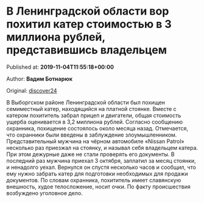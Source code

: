 
# В Ленинградской области вор похитил катер стоимостью в 3 миллиона рублей, представившись владельцем

Published at: **2019-11-04T11:55:18+00:00**

Author: **Вадим Ботнарюк**

Original: [discover24](https://discover24.ru/2019/11/v-leningradskoy-oblasti-vor-pohitil-kater-stoimostyu-v-3-milliona-rubley-predstavivshis-vladeltsem/)

В Выборгском районе Ленинградской области был похищен семиместный катер, находящийся на платной стоянке.
Вместе с катером похититель забрал прицеп и двигатели, общая стоимость ущерба оценивается в 3,2 миллиона рублей.
Согласно сообщению охранника, похищение состоялось около месяца назад. Отмечается, что охранники были введены в заблуждение злоумышленником. Представительный мужчина на чёрном автомобиле «Nissan Patrol» несколько раз приезжал на стоянку, и называл себя владельцем катера. При этом дежурные даже не стали проверять его документы.
В последний раз мужчина приехал 3 октября, заплатил за месяц стоянки, и ненадолго уехал. Вернулся он спустя несколько часов и сообщил, что ему нужно забрать катер для подготовки необходимых для продажи документов.
По словам охранника, похититель имеет славянскую внешность, худое телосложение, носит очки. По факту происшествия возбуждено уголовное дело.
